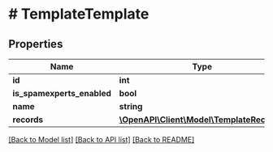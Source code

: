# # TemplateTemplate

## Properties

Name | Type | Description | Notes
------------ | ------------- | ------------- | -------------
**id** | **int** |  | [optional]
**is_spamexperts_enabled** | **bool** |  | [optional]
**name** | **string** |  | [optional]
**records** | [**\OpenAPI\Client\Model\TemplateRecord[]**](TemplateRecord.md) |  | [optional]

[[Back to Model list]](../../README.md#models) [[Back to API list]](../../README.md#endpoints) [[Back to README]](../../README.md)
